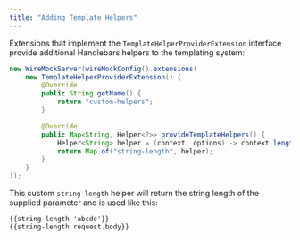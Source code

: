 ```yaml
---
title: "Adding Template Helpers"
---
```




Extensions that implement the `TemplateHelperProviderExtension` interface provide additional Handlebars helpers to the templating system:

```java
new WireMockServer(wireMockConfig().extensions(
    new TemplateHelperProviderExtension() {
        @Override
        public String getName() {
            return "custom-helpers";
        }

        @Override
        public Map<String, Helper<?>> provideTemplateHelpers() {
            Helper<String> helper = (context, options) -> context.length();
            return Map.of("string-length", helper);
        }
    }
));
```

This custom `string-length` helper will return the string length of the supplied parameter and is used like this:



```
{{string-length 'abcde'}}
{{string-length request.body}}
```


